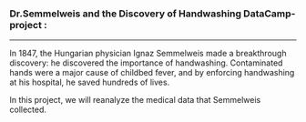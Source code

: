 ### Dr.Semmelweis and the Discovery of Handwashing DataCamp-project :
------------------------------------------------------------------------------------------------------------------------------
In 1847, the Hungarian physician Ignaz Semmelweis made a breakthrough discovery:
he discovered the importance of handwashing. Contaminated hands were a major cause of childbed fever,
and by enforcing handwashing at his hospital, he saved hundreds of lives.

In this project, we will reanalyze the medical data that Semmelweis collected.

